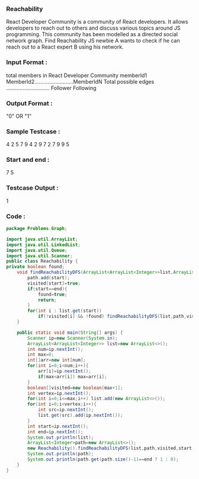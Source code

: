 ### Reachability
React Developer Community is a community of React developers. It allows developers to reach
out to others and discuss various topics around JS programming. This community has been
modelled as a directed social network graph.
Find Reachability
JS newbie A wants to check if he can reach out to a React expert B using his network.
### Input Format :
total members in React Developer Community
memberId1
MemberId2..........................MemberIdN
Total possible edges
.............................
Follower
Following
### Output Format :
"0" OR "1"
### Sample Testcase :
4
2
5
7
9
4
2 9
7 2
7 9
9 5
### Start and end :
7 5
### Testcase Output :
1
### Code :
``` java
package Problems.Graph;

import java.util.ArrayList;
import java.util.LinkedList;
import java.util.Queue;
import java.util.Scanner;
public class Reachability {
private boolean found;
    void findReachabilityDFS(ArrayList<ArrayList<Integer>>list,ArrayList<Integer>path,boolean[]visited,int start,int end){
        path.add(start);
        visited[start]=true;
        if(start==end){
            found=true;
            return;
        }
        for(int i : list.get(start))
            if(!visited[i] && !found) findReachabilityDFS(list,path,visited,i,end);
    }

    public static void main(String[] args) {
        Scanner ip=new Scanner(System.in);
        ArrayList<ArrayList<Integer>> list=new ArrayList<>();
        int num=ip.nextInt();
        int max=0;
        int[]arr=new int[num];
        for(int i=0;i<num;i++){
            arr[i]=ip.nextInt();
            if(max<arr[i]) max=arr[i];
        }
        boolean[]visited=new boolean[max+1];
        int vertex=ip.nextInt();
        for(int i=0;i<=max;i++) list.add(new ArrayList<>());
        for(int i=0;i<vertex;i++){
            int src=ip.nextInt();
            list.get(src).add(ip.nextInt());
        }
        int start=ip.nextInt();
        int end=ip.nextInt();
        System.out.println(list);
        ArrayList<Integer>path=new ArrayList<>();
        new Reachability().findReachabilityDFS(list,path,visited,start,end);
        System.out.println(path);
        System.out.println(path.get(path.size()-1)==end ? 1 : 0);
    }
}
```
